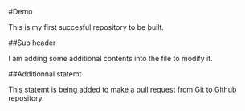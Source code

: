 #Demo

This is my first succesful repository to be built.

##Sub header

I am adding some additional contents into the file to modify it.

##Additionnal statemt

This statemt is being added to make a pull request from Git to Github repository.

